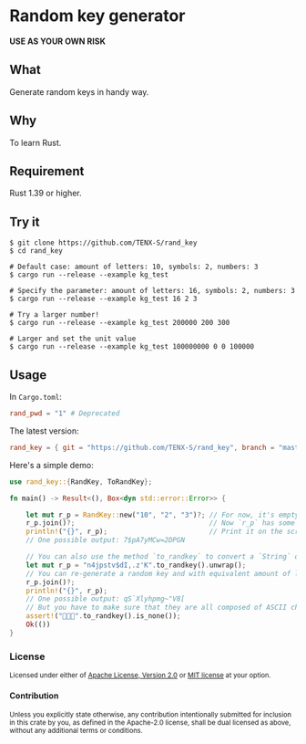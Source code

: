 # Random key generator


**USE AS YOUR OWN RISK**

## What

Generate random keys in handy way. 


## Why

To learn Rust.


## Requirement

Rust 1.39 or higher.


## Try it

```shell script
$ git clone https://github.com/TENX-S/rand_key
$ cd rand_key

# Default case: amount of letters: 10, symbols: 2, numbers: 3
$ cargo run --release --example kg_test

# Specify the parameter: amount of letters: 16, symbols: 2, numbers: 3
$ cargo run --release --example kg_test 16 2 3

# Try a larger number!
$ cargo run --release --example kg_test 200000 200 300

# Larger and set the unit value
$ cargo run --release --example kg_test 100000000 0 0 100000
```


## Usage

In `Cargo.toml`:
```toml
rand_pwd = "1" # Deprecated
```

The latest version:
```toml
rand_key = { git = "https://github.com/TENX-S/rand_key", branch = "master" }
```

Here's a simple demo:
```rust
use rand_key::{RandKey, ToRandKey};

fn main() -> Result<(), Box<dyn std::error::Error>> {

    let mut r_p = RandKey::new("10", "2", "3")?; // For now, it's empty. Use method `join` to generate the key
    r_p.join()?;                                 // Now `r_p` has some content, be kept in its `key` field
    println!("{}", r_p);                         // Print it on the screen
    // One possible output: 7$pA7yMCw=2DPGN

    // You can also use the method `to_randkey` to convert a `String` or `&str` to `RandPwd`
    let mut r_p = "n4jpstv$dI,.z'K".to_randkey().unwrap();
    // You can re-generate a random key and with equivalent amount of letters, symbols and numbers. Like below:
    r_p.join()?;
    println!("{}", r_p);
    // One possible output: qS`Xlyhpmg~"V8[
    // But you have to make sure that they are all composed of ASCII characters or it will return `None`.
    assert!("🦀️🦀️🦀️".to_randkey().is_none());
    Ok(())
}
```


### License

<sup>
Licensed under either of <a href="LICENSE-APACHE">Apache License, Version
2.0</a> or <a href="LICENSE-MIT">MIT license</a> at your option.
</sup>

<br>

#### Contribution 

<sub>
Unless you explicitly state otherwise, any contribution intentionally submitted
for inclusion in this crate by you, as defined in the Apache-2.0 license, shall
be dual licensed as above, without any additional terms or conditions.
</sub>
